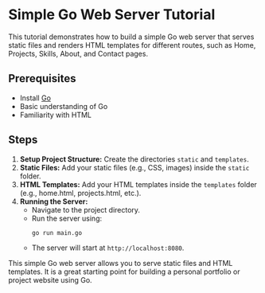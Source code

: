 # Simple Go Web Server Tutorial

This tutorial demonstrates how to build a simple Go web server that serves static files and renders HTML templates for different routes, such as Home, Projects, Skills, About, and Contact pages.

## Prerequisites

- Install [Go](https://golang.org/doc/install)
- Basic understanding of Go
- Familiarity with HTML


## Steps

1. **Setup Project Structure:** Create the directories `static` and `templates`.
2. **Static Files:** Add your static files (e.g., CSS, images) inside the `static` folder.
3. **HTML Templates:** Add your HTML templates inside the `templates` folder (e.g., home.html, projects.html, etc.).
4. **Running the Server:**
   - Navigate to the project directory.
   - Run the server using:
     ```bash
     go run main.go
     ```
   - The server will start at `http://localhost:8080`.

This simple Go web server allows you to serve static files and HTML templates. It is a great starting point for building a personal portfolio or project website using Go.
